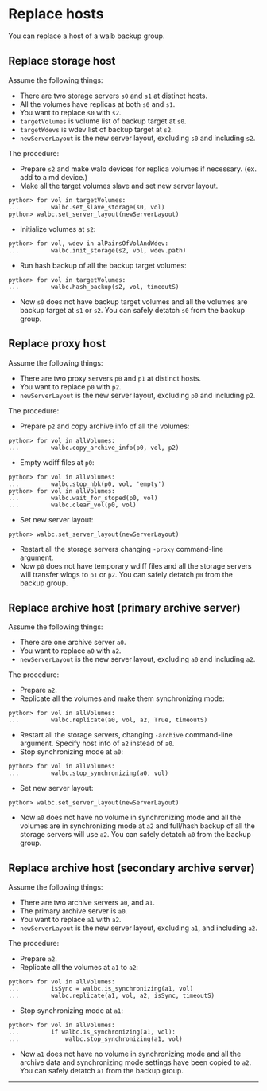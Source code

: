 # Replace hosts

You can replace a host of a walb backup group.


## Replace storage host

Assume the following things:

- There are two storage servers `s0` and `s1` at distinct hosts.
- All the volumes have replicas at both `s0` and `s1`.
- You want to replace `s0` with `s2`.
- `targetVolumes` is volume list of backup target at `s0`.
- `targetWdevs` is wdev list of backup target at `s2`.
- `newServerLayout` is the new server layout, excluding `s0` and including `s2`.

The procedure:

- Prepare `s2` and make walb devices for replica volumes if necessary. (ex. add to a md device.)
- Make all the target volumes slave and set new server layout.
```
python> for vol in targetVolumes:
...         walbc.set_slave_storage(s0, vol)
python> walbc.set_server_layout(newServerLayout)
```
- Initialize volumes at `s2`:
```
python> for vol, wdev in alPairsOfVolAndWdev:
...         walbc.init_storage(s2, vol, wdev.path)
```
- Run hash backup of all the backup target volumes:
```
python> for vol in targetVolumes:
...         walbc.hash_backup(s2, vol, timeoutS)
```
- Now `s0` does not have backup target volumes and all the volumes are backup target at `s1` or `s2`.
  You can safely detatch `s0` from the backup group.


## Replace proxy host

Assume the following things:

- There are two proxy servers `p0` and `p1` at distinct hosts.
- You want to replace `p0` with `p2`.
- `newServerLayout` is the new server layout, excluding `p0` and including `p2`.

The procedure:

- Prepare `p2` and copy archive info of all the volumes:
```
python> for vol in allVolumes:
...         walbc.copy_archive_info(p0, vol, p2)
```
-  Empty wdiff files at `p0`:
```
python> for vol in allVolumes:
...         walbc.stop_nbk(p0, vol, 'empty')
python> for vol in allVolumes:
...         walbc.wait_for_stoped(p0, vol)
...         walbc.clear_vol(p0, vol)
```
- Set new server layout:
```
python> walbc.set_server_layout(newServerLayout)
```
- Restart all the storage servers changing `-proxy` command-line argument.
- Now `p0` does not have temporary wdiff files and all the storage servers
  will transfer wlogs to `p1` or `p2`.
  You can safely detatch `p0` from the backup group.


## Replace archive host (primary archive server)

Assume the following things:

- There are one archive server `a0`.
- You want to replace `a0` with `a2`.
- `newServerLayout` is the new server layout, excluding `a0` and including `a2`.

The procedure:

- Prepare `a2`.
- Replicate all the volumes and make them synchronizing mode:
```
python> for vol in allVolumes:
...         walbc.replicate(a0, vol, a2, True, timeoutS)
```
- Restart all the storage servers, changing `-archive` command-line argument.
  Specify host info of `a2` instead of `a0`.
- Stop synchronizing mode at `a0`:
```
python> for vol in allVolumes:
...         walbc.stop_synchronizing(a0, vol)
```
- Set new server layout:
```
python> walbc.set_server_layout(newServerLayout)
```
- Now `a0` does not have no volume in synchronizing mode
  and all the volumes are in synchronizing mode at `a2` and
  full/hash backup of all the storage servers will use `a2`.
  You can safely detatch `a0` from the backup group.


## Replace archive host (secondary archive server)

Assume the following things:

- There are two archive servers `a0`, and `a1`.
- The primary archive server is `a0`.
- You want to replace `a1` with `a2`.
- `newServerLayout` is the new server layout, excluding `a1`, and including `a2`.

The procedure:

- Prepare `a2`.
- Replicate all the volumes at `a1` to `a2`:
```
python> for vol in allVolumes:
...         isSync = walbc.is_synchronizing(a1, vol)
...         walbc.replicate(a1, vol, a2, isSync, timeoutS)
```
- Stop synchronizing mode at `a1`:
```
python> for vol in allVolumes:
...         if walbc.is_synchronizing(a1, vol):
...             walbc.stop_synchronizing(a1, vol)
```
- Now `a1` does not have no volume in synchronizing mode and all the archive data
  and synchronizing mode settings have been copied to `a2`.
  You can safely detatch `a1` from the backup group.


-----

